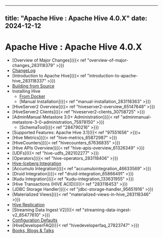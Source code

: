 ---

title: "Apache Hive : Apache Hive 4.0.X"
date: 2024-12-12
----------------

# Apache Hive : Apache Hive 4.0.X

* [Overview of Major Changes]({{< ref "overview-of-major-changes_283118379" >}})
* [ChangeLog](https://cwiki.apache.org/confluence/display/Hive/ChangeLog)
* [Introduction to Apache Hive]({{< ref "introduction-to-apache-hive_283118337" >}})
* [Building from Source](https://cwiki.apache.org/confluence/display/Hive/Building+Hive+from+Source)
* Installing Hive
  + [From Docker](https://cwiki.apache.org/confluence/display/Hive/Setting+Up+Hive+with+Docker)
  + [Manual Installation]({{< ref "manual-installation_283118363" >}})
* [HiveServer2 Overview]({{< ref "hiveserver2-overview_65147648" >}})
* [HiveServer2 Clients]({{< ref "hiveserver2-clients_30758725" >}})
* [AdminManual Metastore 3.0+ Administration]({{< ref "adminmanual-metastore-3-0-administration_75978150" >}})
  + [SchemaTool]({{< ref "284790216" >}})
* [Supported Features: Apache Hive 3.1]({{< ref "97551656" >}})+
* [Hive Metrics]({{< ref "hive-metrics_65872987" >}})
* [HiveCounters]({{< ref "hivecounters_67636835" >}})
* [Hive APIs Overview]({{< ref "hive-apis-overview_61326349" >}})
* [UDFs]({{< ref "hive-udfs_282102277" >}})
* [Operators]({{< ref "hive-operators_283118406" >}})
* [Hive-Iceberg Integration](https://cwiki.apache.org/confluence/display/Hive/Hive-Iceberg+Integration)
* [Accumulo Integration]({{< ref "accumulointegration_46633569" >}})
* [Druid Integration]({{< ref "druid-integration_65866491" >}})
* [Kudu Integration]({{< ref "kudu-integration_133631955" >}})
* [Hive Transactions (HIVE ACID)]({{< ref "283118453" >}})
* [JDBC Storage Handler]({{< ref "jdbc-storage-handler_95651916" >}})
* [Materialized Views]({{< ref "materialized-views-in-hive_283118346" >}})
* [Hive Replication](https://cwiki.apache.org/confluence/display/Hive/HiveReplicationv2Development)
* [Streaming Data Ingest V2]({{< ref "streaming-data-ingest-v2_85477610" >}})
* [Configuration Defaults](https://cwiki.apache.org/confluence/display/Hive/Configuration+Defaults)
* [HiveDeveloperFAQ]({{< ref "hivedeveloperfaq_27823747" >}})
* [Books, Blogs & Talks](https://cwiki.apache.org/confluence/pages/viewpage.action?pageId=282102318)

